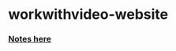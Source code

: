 # workwithvideo-website

### [Notes here](https://docs.google.com/document/d/1hJb_08FkceapLWWsRWFwPOg12vacp7_smzWXz1H_oYY/edit?usp=sharing)